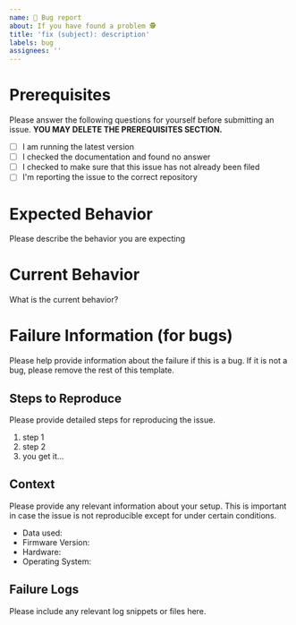 ```yaml
---
name: 🐞 Bug report
about: If you have found a problem 🕵️
title: 'fix (subject): description'
labels: bug
assignees: ''
---
```



# Prerequisites

Please answer the following questions for yourself before submitting an issue. **YOU MAY DELETE THE PREREQUISITES SECTION.**

- [ ] I am running the latest version
- [ ] I checked the documentation and found no answer
- [ ] I checked to make sure that this issue has not already been filed
- [ ] I'm reporting the issue to the correct repository

# Expected Behavior

Please describe the behavior you are expecting

# Current Behavior

What is the current behavior?

# Failure Information (for bugs)

Please help provide information about the failure if this is a bug. 
If it is not a bug, please remove the rest of this template.

## Steps to Reproduce

Please provide detailed steps for reproducing the issue.

1. step 1
2. step 2
3. you get it...

## Context

Please provide any relevant information about your setup. 
This is important in case the issue is not reproducible except for under certain conditions.

* Data used:
* Firmware Version:
* Hardware:
* Operating System:

## Failure Logs

Please include any relevant log snippets or files here.